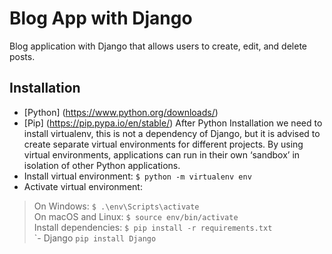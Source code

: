 # Blog App with Django

Blog application with Django that allows users to create, edit, and delete posts.

## Installation
- [Python] (https://www.python.org/downloads/)
- [Pip] (https://pip.pypa.io/en/stable/)
After Python Installation we need to install virtualenv, this is not a dependency of Django, but it is advised to create separate virtual environments for different projects. By using virtual environments, applications can run in their own ‘sandbox’ in isolation of other Python applications.
- Install virtual environment: ``` $ python -m virtualenv env ```
- Activate virtual environment:  
> On Windows:
``` $ .\env\Scripts\activate ```  
> On macOS and Linux:
``` $ source env/bin/activate ```  
Install dependencies: 
```$ pip install -r requirements.txt ```  
`- Django ``` pip install Django ```
